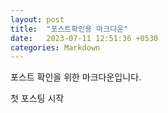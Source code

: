 ```yaml
---
layout: post
title:  "포스트확인용 마크다운"
date:   2023-07-11 12:51:36 +0530
categories: Markdown
---
```

포스트 확인을 위한 마크다운입니다.  

첫 포스팅 시작